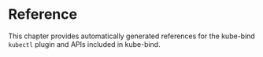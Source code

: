 # Reference

This chapter provides automatically generated references for the kube-bind `kubectl` plugin and APIs included in kube-bind.
